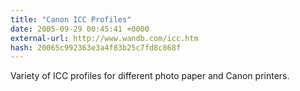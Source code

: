 ```yaml
---
title: "Canon ICC Profiles"
date: 2005-09-29 00:45:41 +0000
external-url: http://www.wandb.com/icc.htm
hash: 20065c992363e3a4f83b25c7fd8c868f
---
```


Variety of ICC profiles for different photo paper and Canon printers.

